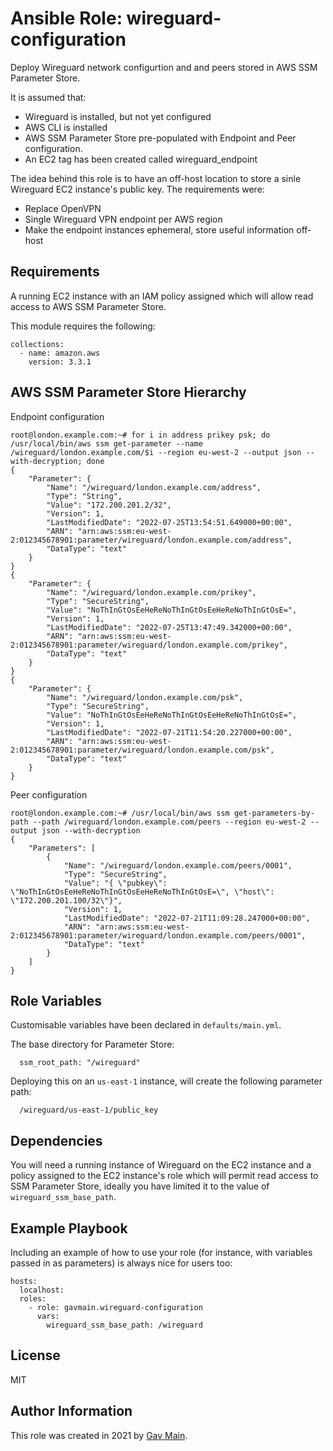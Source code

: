 Ansible Role: wireguard-configuration
=========

Deploy Wireguard network configurtion and and peers stored in AWS SSM Parameter Store. 

It is assumed that:
* Wireguard is installed, but not yet configured
* AWS CLI is installed
* AWS SSM Parameter Store pre-populated with Endpoint and Peer configuration.
* An EC2 tag has been created called wireguard_endpoint

The idea behind this role is to have an off-host location to store a sinle Wireguard EC2 instance's public key. The requirements were:
* Replace OpenVPN
* Single Wireguard VPN endpoint per AWS region
* Make the endpoint instances ephemeral, store useful information off-host

Requirements
------------

A running EC2 instance with an IAM policy assigned which will allow read access to AWS SSM Parameter Store.

This module requires the following:

    collections:
      - name: amazon.aws
        version: 3.3.1


AWS SSM Parameter Store Hierarchy
--------------
Endpoint configuration
```
root@london.example.com:~# for i in address prikey psk; do /usr/local/bin/aws ssm get-parameter --name /wireguard/london.example.com/$i --region eu-west-2 --output json --with-decryption; done
{
    "Parameter": {
        "Name": "/wireguard/london.example.com/address",
        "Type": "String",
        "Value": "172.200.201.2/32",
        "Version": 1,
        "LastModifiedDate": "2022-07-25T13:54:51.649000+00:00",
        "ARN": "arn:aws:ssm:eu-west-2:012345678901:parameter/wireguard/london.example.com/address",
        "DataType": "text"
    }
}
{
    "Parameter": {
        "Name": "/wireguard/london.example.com/prikey",
        "Type": "SecureString",
        "Value": "NoThInGtOsEeHeReNoThInGtOsEeHeReNoThInGtOsE=",
        "Version": 1,
        "LastModifiedDate": "2022-07-25T13:47:49.342000+00:00",
        "ARN": "arn:aws:ssm:eu-west-2:012345678901:parameter/wireguard/london.example.com/prikey",
        "DataType": "text"
    }
}
{
    "Parameter": {
        "Name": "/wireguard/london.example.com/psk",
        "Type": "SecureString",
        "Value": "NoThInGtOsEeHeReNoThInGtOsEeHeReNoThInGtOsE=",
        "Version": 1,
        "LastModifiedDate": "2022-07-21T11:54:20.227000+00:00",
        "ARN": "arn:aws:ssm:eu-west-2:012345678901:parameter/wireguard/london.example.com/psk",
        "DataType": "text"
    }
}
```

Peer configuration
```
root@london.example.com:~# /usr/local/bin/aws ssm get-parameters-by-path --path /wireguard/london.example.com/peers --region eu-west-2 --output json --with-decryption
{
    "Parameters": [
        {
            "Name": "/wireguard/london.example.com/peers/0001",
            "Type": "SecureString",
            "Value": "{ \"pubkey\": \"NoThInGtOsEeHeReNoThInGtOsEeHeReNoThInGtOsE=\", \"host\": \"172.200.201.100/32\"}",
            "Version": 1,
            "LastModifiedDate": "2022-07-21T11:09:28.247000+00:00",
            "ARN": "arn:aws:ssm:eu-west-2:012345678901:parameter/wireguard/london.example.com/peers/0001",
            "DataType": "text"
        }
    ]
}
```

Role Variables
--------------

Customisable variables have been declared in `defaults/main.yml`.

The base directory for Parameter Store:

      ssm_root_path: "/wireguard"

Deploying this on an `us-east-1` instance, will create the following parameter path:

      /wireguard/us-east-1/public_key

Dependencies
------------

You will need a running instance of Wireguard on the EC2 instance and a policy assigned to the EC2 instance's role which will permit read access to SSM Parameter Store, ideally you have limited it to the value of `wireguard_ssm_base_path`.

Example Playbook
----------------

Including an example of how to use your role (for instance, with variables passed in as parameters) is always nice for users too:

    hosts:
      localhost:
      roles:
        - role: gavmain.wireguard-configuration
          vars:
            wireguard_ssm_base_path: /wireguard

License
-------

MIT

Author Information
------------------

This role was created in 2021 by [Gav Main](https://github.com/gavmain).

